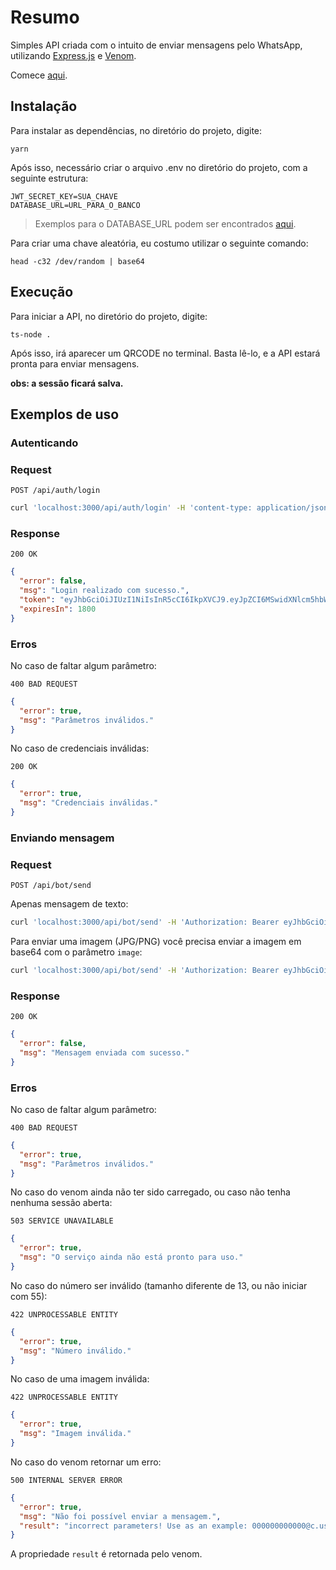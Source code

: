 # Resumo

Simples API criada com o intuito de enviar mensagens pelo WhatsApp, utilizando [Express.js](https://expressjs.com/pt-br/) e [Venom](https://github.com/orkestral/venom).

Comece [aqui](./src/index.ts).

## Instalação

Para instalar as dependências, no diretório do projeto, digite:

    yarn

Após isso, necessário criar o arquivo .env no diretório do projeto, com a seguinte estrutura:

    JWT_SECRET_KEY=SUA_CHAVE
    DATABASE_URL=URL_PARA_O_BANCO

> Exemplos para o DATABASE_URL podem ser encontrados [aqui](https://pris.ly/d/connection-strings).

Para criar uma chave aleatória, eu costumo utilizar o seguinte comando:

    head -c32 /dev/random | base64

## Execução

Para iniciar a API, no diretório do projeto, digite:

    ts-node .

Após isso, irá aparecer um QRCODE no terminal. Basta lê-lo, e a API estará pronta para enviar mensagens.

**obs: a sessão ficará salva.**

## Exemplos de uso

### Autenticando

### Request

`POST /api/auth/login`

```bash
curl 'localhost:3000/api/auth/login' -H 'content-type: application/json' -d '{"username": "user", "password": "mypassword"}'
```

### Response

`200 OK`

```json
{
  "error": false,
  "msg": "Login realizado com sucesso.",
  "token": "eyJhbGciOiJIUzI1NiIsInR5cCI6IkpXVCJ9.eyJpZCI6MSwidXNlcm5hbWUiOiJhZG1pbiIsImlhdCI6MTY0ODk3MDM5OCwiZXhwIjoxNjUxNTYyMzk4fQ.1u5PI7usj8gLLq2UYH7JedaGnC-4aZEYMsOXuGb-jcU",
  "expiresIn": 1800
}
```

### Erros

No caso de faltar algum parâmetro:

`400 BAD REQUEST`

```json
{
  "error": true,
  "msg": "Parâmetros inválidos."
}
```

No caso de credenciais inválidas:

`200 OK`

```json
{
  "error": true,
  "msg": "Credenciais inválidas."
}
```

### Enviando mensagem

### Request

`POST /api/bot/send`

Apenas mensagem de texto:

```bash
curl 'localhost:3000/api/bot/send' -H 'Authorization: Bearer eyJhbGciOiJIUzI1NiI...' -H 'content-type: application/json' -d '{"to": "5511988766767", "content": "oi"}'
```

Para enviar uma imagem (JPG/PNG) você precisa enviar a imagem em base64 com o parâmetro `image`:

```bash
curl 'localhost:3000/api/bot/send' -H 'Authorization: Bearer eyJhbGciOiJIUzI1NiI...' -H 'content-type: application/json' -d '{"to": "5511988766767", "content": "oi", "image": "/9j/4AAQSkZJRgABAQIAJQAlAAD/2wBDAAMCAgICAgMC..."}'
```

### Response

`200 OK`

```json
{
  "error": false,
  "msg": "Mensagem enviada com sucesso."
}
```

### Erros

No caso de faltar algum parâmetro:

`400 BAD REQUEST`

```json
{
  "error": true,
  "msg": "Parâmetros inválidos."
}
```

No caso do venom ainda não ter sido carregado, ou caso não tenha nenhuma sessão aberta:

`503 SERVICE UNAVAILABLE`

```json
{
  "error": true,
  "msg": "O serviço ainda não está pronto para uso."
}
```

No caso do número ser inválido (tamanho diferente de 13, ou não iniciar com 55):

`422 UNPROCESSABLE ENTITY`

```json
{
  "error": true,
  "msg": "Número inválido."
}
```

No caso de uma imagem inválida:

`422 UNPROCESSABLE ENTITY`

```json
{
  "error": true,
  "msg": "Imagem inválida."
}
```

No caso do venom retornar um erro:

`500 INTERNAL SERVER ERROR`

```json
{
  "error": true,
  "msg": "Não foi possível enviar a mensagem.",
  "result": "incorrect parameters! Use as an example: 000000000000@c.us"
}
```

A propriedade `result` é retornada pelo venom.
